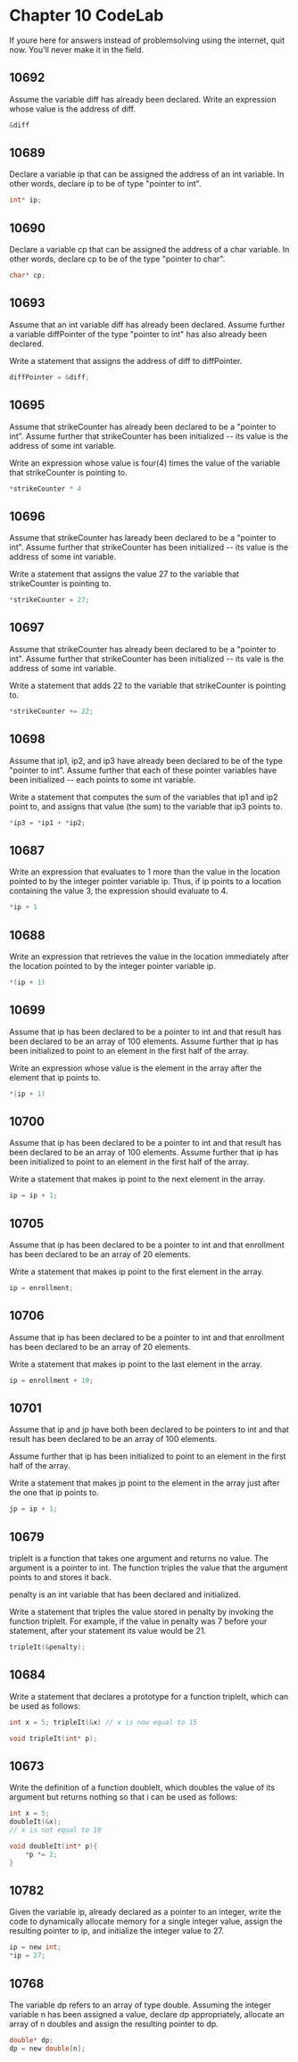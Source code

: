 # Chapter 10 CodeLab
If youre here for answers instead of problemsolving using the internet, quit now. 
You'll never make it in the field.

## 10692
Assume the variable diff has already been declared. Write an expression whose value is the address of diff.

```c
&diff
```
## 10689
Declare a variable ip that can be assigned the address of an int variable. In other words, declare ip to be of type "pointer to int".

```c
int* ip;
```
## 10690
Declare a variable cp that can be assigned the address of a char variable. In other words, declare cp to be of the type "pointer to char".
```c
char* cp;
```
## 10693
Assume that an int variable diff has already been declared. Assume further a variable diffPointer of the type "pointer to int" has also already been declared. 

Write a statement that assigns the address of diff to diffPointer.
```c
diffPointer = &diff;
```
## 10695
Assume that strikeCounter has already been declared to be a "pointer to int". Assume further that strikeCounter has been initialized -- its value is the address of some int variable.

Write an expression whose value is four(4) times the value of the variable that strikeCounter is pointing to.
```c
*strikeCounter * 4
```
## 10696
Assume that strikeCounter has laready been declared to be a "pointer to int". Assume further that strikeCounter has been initialized -- its value is the address of some int variable.

Write a statement that assigns the value 27 to the variable that strikeCounter is pointing to.
```c
*strikeCounter = 27;
```
## 10697
Assume that strikeCounter has already been declared to be a "pointer to int". Assume further that strikeCounter has been initialized -- its vale is the address of some int variable.

Write a statement that adds 22 to the variable that strikeCounter is pointing to.
```c
*strikeCounter += 22;
```
## 10698
Assume that ip1, ip2, and ip3 have already been declared to be of the type "pointer to int". Assume further that each of these pointer variables have been initialized -- each points to some int variable.

Write a statement that computes the sum of the variables that ip1 and ip2 point to, and assigns that value (the sum) to the variable that ip3 points to.
```c
*ip3 = *ip1 + *ip2;
```
## 10687
Write an expression that evaluates to 1 more than the value in the location pointed to by the integer pointer variable ip. Thus, if ip points to a location containing the value 3, the expression should evaluate to 4.
```c
*ip + 1
```
## 10688
Write an expression that retrieves the value in the location immediately after the location pointed to by the integer pointer variable ip.
```c
*(ip + 1)
```
## 10699
Assume that ip has been declared to be a pointer to int and that result has been declared to be an array of 100 elements. Assume further that ip has been initialized to point to an element in the first half of the array.

Write an expression whose value is the element in the array after the element that ip points to.
```c
*(ip + 1)
```
## 10700
Assume that ip has been declared to be a pointer to int and that result has been declared to be an array of 100 elements. Assume further that ip has been initialized to point to an element in the first half of the array.

Write a statement that makes ip point to the next element in the array.
```c
ip = ip + 1;
```
## 10705
Assume that ip has been declared to be a pointer to int and that enrollment has been declared to be an array of 20 elements.

Write a statement that makes ip point to the first element in the array.
```c
ip = enrollment;
```
## 10706
Assume that ip has been declared to be a pointer to int and that enrollment has been declared to be an array of 20 elements.

Write a statement that makes ip point to the last element in the array.
```c
ip = enrollment + 19;
```
## 10701
Assume that ip and jp have both been declared to be pointers to int and that result has been declared to be an array of 100 elements.

Assume further that ip has been initialized to point to an element in the first half of the array.

Write a statement that makes jp point to the element in the array just after the one that ip points to.

```c
jp = ip + 1;
```
## 10679
tripleIt is a function that takes one argument and returns no value. The argument is a pointer to int. The function triples the value that the argument points to and stores it back.

penalty is an int variable that has been declared and initialized.

Write a statement that triples the value stored in penalty by invoking the function tripleIt. For example, if the value in penalty was 7 before your statement, after your statement its value would be 21.
```c
tripleIt(&penalty);
```
## 10684
Write a statement that declares a prototype for a function tripleIt, which can be used as follows:

```c
int x = 5; tripleIt(&x) // x is now equal to 15
```
```c
void tripleIt(int* p);
```
## 10673
Write the definition of a function doubleIt, which doubles the value of its argument but returns nothing so that i can be used as follows:

```c
int x = 5;
doubleIt(&x);
// x is not equal to 10
```
```c
void doubleIt(int* p){
    *p *= 2;
}
```
## 10782
Given the variable ip, already declared as a pointer to an integer, write the code to dynamically allocate memory for a single integer value, assign the resulting pointer to ip, and initialize the integer value to 27.
```c
ip = new int;
*ip = 27;
```

## 10768
The variable dp refers to an array of type double. Assuming the integer variable n has been assigned a value, declare dp appropriately, allocate an array of n doubles and assign the resulting pointer to dp.
```c
double* dp;
dp = new double[n];
```
